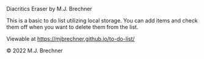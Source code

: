 Diacritics Eraser
by M.J. Brechner

This is a basic to do list utilizing local storage. You can add items and check them off when you want to delete them from the list.

Viewable at https://mjbrechner.github.io/to-do-list/

© 2022 M.J. Brechner